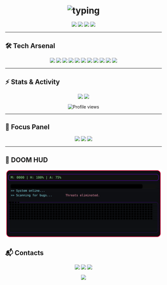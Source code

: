 

<h1 align="center">
  <img src="https://readme-typing-svg.herokuapp.com?font=Share+Tech+Mono&size=28&duration=2600&pause=900&color=00FFF7&center=true&vCenter=true&width=700&lines=Aleksei+—+QA+Engineer;Python+Automation+%7C+Pytest+%7C+Selenium;Future+SDET" alt="typing" />
</h1>


<p align="center">
  <img src="https://img.shields.io/badge/QA-AUTOMATION-FF003C?style=for-the-badge&labelColor=0a0a0f">
  <img src="https://img.shields.io/badge/PYTHON-00FFF7?style=for-the-badge&labelColor=0a0a0f">
  <img src="https://img.shields.io/badge/LINUX-7A00FF?style=for-the-badge&labelColor=0a0a0f">
  <img src="https://img.shields.io/badge/CI%2FCD-FF3D7F?style=for-the-badge&labelColor=0a0a0f">
</p>

---

## 🛠 Tech Arsenal
<p align="center">
  <img src="https://img.shields.io/badge/Python-1E1E1E?style=for-the-badge&logo=python&logoColor=00FFF7"/>
  <img src="https://img.shields.io/badge/Pytest-1E1E1E?style=for-the-badge&logo=pytest&logoColor=00FFF7"/>
  <img src="https://img.shields.io/badge/Selenium-1E1E1E?style=for-the-badge&logo=selenium&logoColor=43B02A"/>
  <img src="https://img.shields.io/badge/Playwright-1E1E1E?style=for-the-badge&logo=playwright&logoColor=00FF88"/>
  <img src="https://img.shields.io/badge/Postman-1E1E1E?style=for-the-badge&logo=postman&logoColor=FF6C37"/>
  <img src="https://img.shields.io/badge/Docker-1E1E1E?style=for-the-badge&logo=docker&logoColor=2496ED"/>
  <img src="https://img.shields.io/badge/Jenkins-1E1E1E?style=for-the-badge&logo=jenkins&logoColor=F0D6B7"/>
  <img src="https://img.shields.io/badge/Allure-1E1E1E?style=for-the-badge&logo=allure&logoColor=FF3D7F"/>
  <img src="https://img.shields.io/badge/GitLab%20CI%2FCD-1E1E1E?style=for-the-badge&logo=gitlab&logoColor=FC6D26"/>
  <img src="https://img.shields.io/badge/Linux-1E1E1E?style=for-the-badge&logo=linux&logoColor=FFFFFF"/>
  <img src="https://img.shields.io/badge/MySQL-1E1E1E?style=for-the-badge&logo=mysql&logoColor=00A8E8"/>
</p>

---

## ⚡ Stats & Activity
<p align="center">
  <img src="https://github-readme-stats.vercel.app/api?username=blvckcatswag&show_icons=true&theme=radical&hide_border=true" height="160" />
  <img src="https://github-readme-streak-stats.herokuapp.com/?user=blvckcatswag&theme=radical&hide_border=true" height="160" />
</p>
<p align="center">
  <img src="https://komarev.com/ghpvc/?username=blvckcatswag&color=FF003C&style=flat-square" alt="Profile views"/>
</p>

---

## 🎯 Focus Panel
<p align="center">
  <img src="https://img.shields.io/badge/Automation-Pytest%20%7C%20Selenium%20%7C%20Playwright-00FFF7?style=for-the-badge&labelColor=0a0a0f">
  <img src="https://img.shields.io/badge/CI%2FCD-Jenkins%20%7C%20GitLab%20%7C%20Docker-FF003C?style=for-the-badge&labelColor=0a0a0f">
  <img src="https://img.shields.io/badge/Reporting-Allure%20%7C%20Logs%20%7C%20Stability-7A00FF?style=for-the-badge&labelColor=0a0a0f">
</p>

---


## 💾 DOOM HUD

<p align="center">
 
  <img src="https://raw.githubusercontent.com/blvckcatswag/blvckcatswag/output/snake-hud.svg" width="680" alt="doom hud with snake"/>
</p>


## 📬 Contacts
<p align="center">
  <a href="https://t.me/random_normal"><img src="https://img.shields.io/badge/Telegram-1E1E1E?style=for-the-badge&logo=telegram&logoColor=00FFF7"/></a>
  <a href="mailto:bestqaengineer7@gmail.com"><img src="https://img.shields.io/badge/Gmail-1E1E1E?style=for-the-badge&logo=gmail&logoColor=FF003C"/></a>
  <a href="https://www.linkedin.com/in/blvckcatswag/"><img src="https://img.shields.io/badge/LinkedIn-1E1E1E?style=for-the-badge&logo=linkedin&logoColor=00A0DC"/></a>
</p>

<p align="center">
  <img src="https://readme-typing-svg.herokuapp.com?font=Share+Tech+Mono&size=16&duration=3000&pause=1000&color=8EF0FF&center=true&vCenter=true&width=380&lines=Console+session+closed.;Awaiting+next+command." />
</p>
